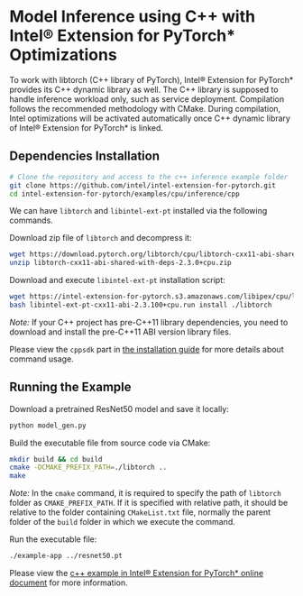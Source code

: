﻿# Model Inference using C++ with Intel® Extension for PyTorch\* Optimizations

To work with libtorch (C++ library of PyTorch), Intel® Extension for PyTorch* provides its C++ dynamic library as well. The C++ library is supposed to handle inference workload only, such as service deployment. Compilation follows the recommended methodology with CMake. 
During compilation, Intel optimizations will be activated automatically once C++ dynamic library of Intel® Extension for PyTorch* is linked.

## Dependencies Installation

```bash
# Clone the repository and access to the c++ inference example folder
git clone https://github.com/intel/intel-extension-for-pytorch.git
cd intel-extension-for-pytorch/examples/cpu/inference/cpp
```

We can have `libtorch` and `libintel-ext-pt` installed via the following commands.

Download zip file of `libtorch` and decompress it:

```bash
wget https://download.pytorch.org/libtorch/cpu/libtorch-cxx11-abi-shared-with-deps-2.3.0%2Bcpu.zip
unzip libtorch-cxx11-abi-shared-with-deps-2.3.0+cpu.zip
```

Download and execute `libintel-ext-pt` installation script:

```bash
wget https://intel-extension-for-pytorch.s3.amazonaws.com/libipex/cpu/libintel-ext-pt-cxx11-abi-2.3.100%2Bcpu.run
bash libintel-ext-pt-cxx11-abi-2.3.100+cpu.run install ./libtorch
```

*Note:* If your C++ project has pre-C\+\+11 library dependencies,
you need to download and install the pre-C\+\+11 ABI version library files.

Please view the `cppsdk` part in [the installation guide](https://intel.github.io/intel-extension-for-pytorch/index.html#installation?platform=cpu) 
for more details about command usage.

## Running the Example

Download a pretrained ResNet50 model and save it locally:

```bash
python model_gen.py
```

Build the executable file from source code via CMake:

```bash
mkdir build && cd build
cmake -DCMAKE_PREFIX_PATH=./libtorch ..
make
```

*Note:* In the `cmake` command, it is required to specify the path of `libtorch` folder as `CMAKE_PREFIX_PATH`.
If it is specified with relative path, it should be relative to the folder containing `CMakeList.txt` file,
normally the parent folder of the `build` folder in which we execute the command.

Run the executable file:

```bash
./example-app ../resnet50.pt
```

Please view the [c++ example in Intel® Extension for PyTorch\* online document](https://intel.github.io/intel-extension-for-pytorch/cpu/latest/tutorials/examples.html#c) for more information.